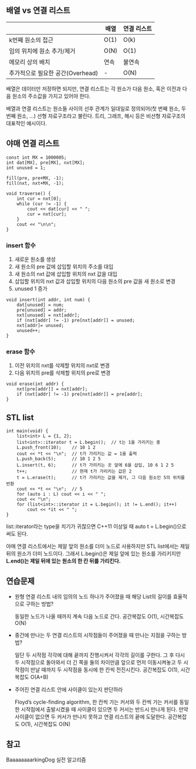 ## 배열 vs 연결 리스트

|  | 배열 | 연결 리스트 |
| --- | --- | --- |
| k번째 원소의 접근 | O(1) | O(k) |
| 임의 위치에 원소 추가/제거 | O(N) | O(1) |
| 메모리 상의 배치 | 연속 | 불연속 |
| 추가적으로 필요한 공간(Overhead) | - | O(N) |

배열은 데이터만 저장하면 되지만, 연결 리스트는 각 원소가 다음 원소, 혹은 이전과 다음 원소의 주소값을 가지고 있어야 한다. 

배열과 연결 리스트는 원소들 사이의 선후 관계가 일대일로 정의되어(첫 번째 원소, 두 번째 원소, …)  선형 자료구조라고 불린다. 트리, 그래프, 해시 등은 비선형 자료구조의 대표적인 예시이다. 

## 야매 연결 리스트

```
const int MX = 1000005;
int dat[MX], pre[MX], nxt[MX];
int unused = 1;

fill(pre, pre+MX, -1);
fill(nxt, nxt+MX, -1);
```

```
void traverse() {
	int cur = nxt[0];
	while (cur != -1) {
		cout << dat[cur] << " ";
		cur = nxt[cur];
	}
	cout << "\n\n";
}
```

### insert 함수

1. 새로운 원소를 생성
2. 새 원소의 pre 값에 삽입할 위치의 주소를 대입
3. 새 원소의 nxt 값에 삽입할 위치의 nxt 값을 대입
4. 삽입할 위치의 nxt 값과 삽입할 위치의 다음 원소의 pre 값을 새 원소로 변경
5. unused 1 증가

```
void insert(int addr, int num) {
	dat[unused] = num;
	pre[unused] = addr;
	nxt[unused] = nxt[addr];
	if (nxt[addr] != -1) pre[nxt[addr]] = unused;
	nxt[addr]= unused;
	unused++;
}
```

### erase 함수

1. 이전 위치의 nxt를 삭제할 위치의 nxt로 변경
2. 다음 위치의 pre를 삭제할 위치의 pre로 변경

```
void erase(int addr) {
	nxt[pre[addr]] = nxt[addr];
	if (nxt[addr] != -1) pre[nxt[addr]] = pre[addr];
}
```

## STL list

```
int main(void) {
	list<int> L = {1, 2};
	list<int>::iterator t = L.begin();  // t는 1을 가리키는 중
	L.push_front(10);    // 10 1 2
	cout << *t << "\n";  // t가 가리키는 값 = 1을 출력
	L.push_back(5);      // 10 1 2 5
	L.insert(t, 6);      // t가 가리키는 곳 앞에 6을 삽입, 10 6 1 2 5 
	t++;                 // 현재 t가 가리키는 값은 2
	t = L.erase(t);      // t가 가리키는 값을 제거, 그 다음 원소인 5의 위치를 반환
	cout << *t << "\n";  // 5
	for (auto i : L) cout << i << " ";
	cout << "\n";
	for (list<int>::iterator it = L.begin(); it != L.end(); it++)
		cout << *it << " ";
}
```

list::iterator라는 type을 치기가 귀찮으면 C++11 이상일 때 auto t = L.begin()으로 써도 된다.

야매 연결 리스트에서는 제알 앞의 원소를 더미 노드로 사용하지만 STL list에서는 제일 뒤의 원소가 더미 노드이다. 그래서 L.begin()은 제일 앞에 있는 원소를 가리키지만 **L.end()는 제일 뒤에 있는 원소의 한 칸 뒤를 가리킨다.** 

## 연습문제

- 원형 연결 리스트 내의 임의의 노드 하나가 주어졌을 때 해당 List의 길이를 효율적으로 구하는 방법?
    
    동일한 노드가 나올 때까지 계속 다음 노드로 간다. 공간복잡도 O(1), 시간복잡도 O(N)
    
- 중간에 만나는 두 연결 리스트의 시작점들이 주어졌을 때 만나는 지점을 구하는 방법?
    
    일단 두 시작점 각각에 대해 끝까지 진행시켜서 각각의 길이를 구한다. 그 후 다시 두 시작점으로 돌아와서 더 긴 쪽을 둘의 차이만큼 앞으로 먼저 이동시켜놓고 두 시작점이 만날 때까지 두 시작점을 동시에 한 칸씩 전진시킨다. 공간복잡도 O(1), 시간복잡도 O(A+B)
    
- 주어진 연결 리스트 안에 사이클이 있는지 판단하라
    
    Floyd’s cycle-finding algorithm, 한 칸씩 가는 커서와 두 칸씩 가는 커서를 동일한 시작점에서 출발시켰을 때 사이클이 있으면 두 커서는 반드시 만나게 된다. 만약 사이클이 없으면 두 커서가 만나지 못하고 연결 리스트의 끝에 도달한다. 공간복잡도 O(1), 시간복잡도 O(N)
    

## 참고

BaaaaaaaarkingDog 실전 알고리즘
